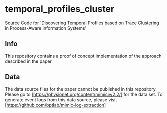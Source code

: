 # temporal_profiles_cluster
Source Code for 'Discovering Temporal Profiles based on Trace Clustering in Process-Aware Information Systems'

## Info

This repository contains a proof of concept implementation of the approach described in the paper. 


## Data

The data source files for the paper cannot be published in this repository. 
Please go to [https://physionet.org/content/mimiciv/2.2/] for the data set.
To generate event logs from this data source, please visit [https://github.com/bptlab/mimic-log-extraction]


